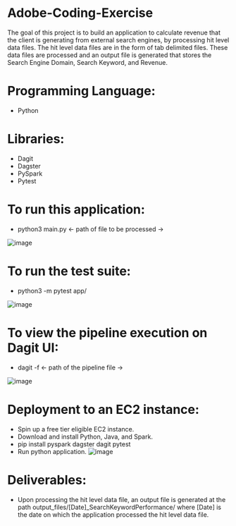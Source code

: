 # Adobe-Coding-Exercise

The goal of this project is to build an application to calculate revenue that the client is generating from external search engines, by processing hit level data files. The hit level data files are in the form of tab delimited files. These data files are processed and an output file is generated that stores the Search Engine Domain, Search Keyword, and Revenue.

# Programming Language:
- Python

# Libraries:
- Dagit
- Dagster
- PySpark
- Pytest

# To run this application:
- python3 main.py <- path of file to be processed ->

![image](https://user-images.githubusercontent.com/35802181/135767568-42c06c20-0566-4f62-90a2-4c5699f9b288.png)

  
# To run the test suite:
- python3 -m pytest app/

![image](https://user-images.githubusercontent.com/35802181/135767585-c5d6c485-355b-4d5b-9759-8dde3529bfc4.png)


# To view the pipeline execution on Dagit UI:
- dagit -f <- path of the pipeline file ->

![image](https://user-images.githubusercontent.com/35802181/135767620-b253a48e-49ae-43c9-8c88-cd9a5b79aa90.png)


# Deployment to an EC2 instance:
- Spin up a free tier eligible EC2 instance.
- Download and install Python, Java, and Spark.
- pip install pyspark dagster dagit pytest
- Run python application.
![image](https://user-images.githubusercontent.com/35802181/135770424-48c65dcc-f086-4b70-8b11-cc969f4d07db.png)

# Deliverables:
- Upon processing the hit level data file, an output file is generated at the path output_files/[Date]_SearchKeywordPerformance/ where [Date] is the date on which the application processed the hit level data file.
